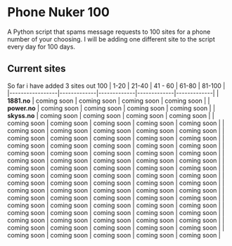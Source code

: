 # Phone Nuker 100
A Python script that spams message requests to 100 sites for a phone number of your choosing. I will be adding one different site to the script every day for 100 days.
## Current sites
So far i have added 3 sites out 100
| 1-20            | 21-40       | 41 - 60     | 61-80      | 81-100       |
|-----------------|-------------|-------------|-------------|-------------|
| **1881.no**     | coming soon | coming soon | coming soon | coming soon |
| **power.no**    | coming soon | coming soon | coming soon | coming soon |
| **skyss.no**    | coming soon | coming soon | coming soon | coming soon |
| coming soon     | coming soon | coming soon | coming soon | coming soon |
| coming soon     | coming soon | coming soon | coming soon | coming soon |
| coming soon     | coming soon | coming soon | coming soon | coming soon |
| coming soon     | coming soon | coming soon | coming soon | coming soon |
| coming soon | coming soon | coming soon | coming soon | coming soon |
| coming soon | coming soon | coming soon | coming soon | coming soon |
| coming soon | coming soon | coming soon | coming soon | coming soon |
| coming soon | coming soon | coming soon | coming soon | coming soon |
| coming soon | coming soon | coming soon | coming soon | coming soon |
| coming soon | coming soon | coming soon | coming soon | coming soon |
| coming soon | coming soon | coming soon | coming soon | coming soon |
| coming soon | coming soon | coming soon | coming soon | coming soon |
| coming soon | coming soon | coming soon | coming soon | coming soon |
| coming soon | coming soon | coming soon | coming soon | coming soon |
| coming soon | coming soon | coming soon | coming soon | coming soon |
| coming soon | coming soon | coming soon | coming soon | coming soon |

